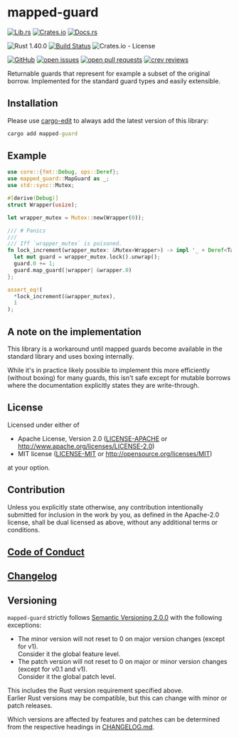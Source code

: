 # mapped-guard

[![Lib.rs](https://img.shields.io/badge/Lib.rs-*-84f)](https://lib.rs/crates/mapped-guard)
[![Crates.io](https://img.shields.io/crates/v/mapped-guard)](https://crates.io/crates/mapped-guard)
[![Docs.rs](https://docs.rs/mapped-guard/badge.svg)](https://docs.rs/crates/mapped-guard)

![Rust 1.40.0](https://img.shields.io/static/v1?logo=Rust&label=&message=1.40.0&color=grey)
[![Build Status](https://travis-ci.com/Tamschi/mapped-guard.svg?branch=unstable)](https://travis-ci.com/Tamschi/mapped-guard/branches)
![Crates.io - License](https://img.shields.io/crates/l/mapped-guard/0.0.1)

[![GitHub](https://img.shields.io/static/v1?logo=GitHub&label=&message=%20&color=grey)](https://github.com/Tamschi/mapped-guard)
[![open issues](https://img.shields.io/github/issues-raw/Tamschi/mapped-guard)](https://github.com/Tamschi/mapped-guard/issues)
[![open pull requests](https://img.shields.io/github/issues-pr-raw/Tamschi/mapped-guard)](https://github.com/Tamschi/mapped-guard/pulls)
[![crev reviews](https://web.crev.dev/rust-reviews/badge/crev_count/mapped-guard.svg)](https://web.crev.dev/rust-reviews/crate/mapped-guard/)

Returnable guards that represent for example a subset of the original borrow. Implemented for the standard guard types and easily extensible.

## Installation

Please use [cargo-edit](https://crates.io/crates/cargo-edit) to always add the latest version of this library:

```cmd
cargo add mapped-guard
```

## Example

```rust
use core::{fmt::Debug, ops::Deref};
use mapped_guard::MapGuard as _;
use std::sync::Mutex;

#[derive(Debug)]
struct Wrapper(usize);

let wrapper_mutex = Mutex::new(Wrapper(0));

/// # Panics
///
/// Iff `wrapper_mutex` is poisoned.
fn lock_increment(wrapper_mutex: &Mutex<Wrapper>) -> impl '_ + Deref<Target = usize> + Debug {
  let mut guard = wrapper_mutex.lock().unwrap();
  guard.0 += 1;
  guard.map_guard(|wrapper| &wrapper.0)
};

assert_eq!(
  *lock_increment(&wrapper_mutex),
  1
);
```

## A note on the implementation

This library is a workaround until mapped guards become available in the standard library and uses boxing internally.

While it's in practice likely possible to implement this more efficiently (without boxing) for many guards,
this isn't safe except for mutable borrows where the documentation explicitly states they are write-through.

## License

Licensed under either of

* Apache License, Version 2.0
   ([LICENSE-APACHE](LICENSE-APACHE) or <http://www.apache.org/licenses/LICENSE-2.0>)
* MIT license
   ([LICENSE-MIT](LICENSE-MIT) or <http://opensource.org/licenses/MIT>)

at your option.

## Contribution

Unless you explicitly state otherwise, any contribution intentionally submitted
for inclusion in the work by you, as defined in the Apache-2.0 license, shall be
dual licensed as above, without any additional terms or conditions.

## [Code of Conduct](CODE_OF_CONDUCT.md)

## [Changelog](CHANGELOG.md)

## Versioning

`mapped-guard` strictly follows [Semantic Versioning 2.0.0](https://semver.org/spec/v2.0.0.html) with the following exceptions:

* The minor version will not reset to 0 on major version changes (except for v1).  
Consider it the global feature level.
* The patch version will not reset to 0 on major or minor version changes (except for v0.1 and v1).  
Consider it the global patch level.

This includes the Rust version requirement specified above.  
Earlier Rust versions may be compatible, but this can change with minor or patch releases.

Which versions are affected by features and patches can be determined from the respective headings in [CHANGELOG.md](CHANGELOG.md).
